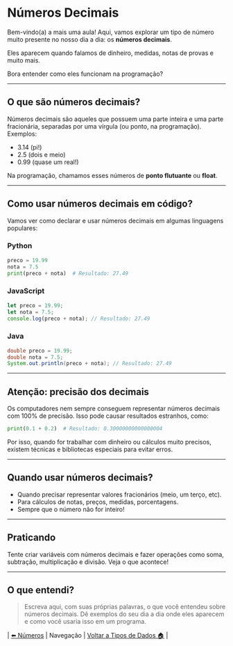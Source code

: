 # Números Decimais

Bem-vindo(a) a mais uma aula! Aqui, vamos explorar um tipo de número muito presente no nosso dia a dia: os **números decimais**.

Eles aparecem quando falamos de dinheiro, medidas, notas de provas e muito mais.

Bora entender como eles funcionam na programação?

---

## O que são números decimais?

Números decimais são aqueles que possuem uma parte inteira e uma parte fracionária, separadas por uma vírgula (ou ponto, na programação). Exemplos:

- 3.14 (pi!)
- 2.5 (dois e meio)
- 0.99 (quase um real!)

Na programação, chamamos esses números de **ponto flutuante** ou **float**.

---

## Como usar números decimais em código?

Vamos ver como declarar e usar números decimais em algumas linguagens populares:

### Python

```python
preco = 19.99
nota = 7.5
print(preco + nota)  # Resultado: 27.49
```

### JavaScript

```javascript
let preco = 19.99;
let nota = 7.5;
console.log(preco + nota); // Resultado: 27.49
```

### Java

```java
double preco = 19.99;
double nota = 7.5;
System.out.println(preco + nota); // Resultado: 27.49
```

---

## Atenção: precisão dos decimais

Os computadores nem sempre conseguem representar números decimais com 100% de precisão. Isso pode causar resultados estranhos, como:

```python
print(0.1 + 0.2)  # Resultado: 0.30000000000000004
```

Por isso, quando for trabalhar com dinheiro ou cálculos muito precisos, existem técnicas e bibliotecas especiais para evitar erros.

---

## Quando usar números decimais?

- Quando precisar representar valores fracionários (meio, um terço, etc).
- Para cálculos de notas, preços, medidas, porcentagens.
- Sempre que o número não for inteiro!

---

## Praticando

Tente criar variáveis com números decimais e fazer operações como soma, subtração, multiplicação e divisão. Veja o que acontece!

---

## O que entendi?

> Escreva aqui, com suas próprias palavras, o que você entendeu sobre números decimais. Dê exemplos do seu dia a dia onde eles aparecem e como você usaria isso em um programa.

| [⬅️ Números](../README.md) | Navegação | [Voltar a Tipos de Dados 🏠](../../README.md) |
